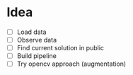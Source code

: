 # Idea

+ [ ] Load data
+ [ ] Observe data
+ [ ] Find current solution in public
+ [ ] Build pipeline
+ [ ] Try opencv approach (augmentation)
